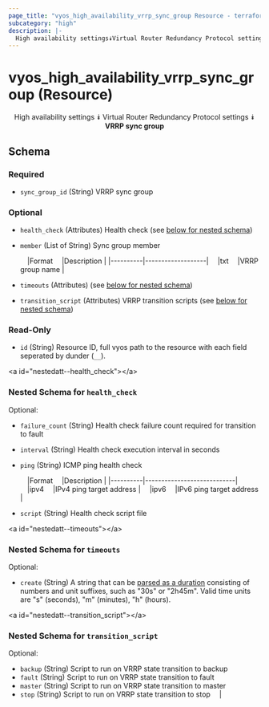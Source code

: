 ```yaml
---
page_title: "vyos_high_availability_vrrp_sync_group Resource - terraform-provider-vyos"
subcategory: "high"
description: |-
  High availability settings⯯Virtual Router Redundancy Protocol settings⯯VRRP sync group
---
```


# vyos_high_availability_vrrp_sync_group (Resource)
<center>

High availability settings
⯯
Virtual Router Redundancy Protocol settings
⯯
**VRRP sync group**


</center>

## Schema

### Required

- `sync_group_id` (String) VRRP sync group

### Optional

- `health_check` (Attributes) Health check (see [below for nested schema](#nestedatt--health_check))
- `member` (List of String) Sync group member

    &emsp;|Format  &emsp;|Description      |
    |----------|-------------------|
    &emsp;|txt     &emsp;|VRRP group name  |
- `timeouts` (Attributes) (see [below for nested schema](#nestedatt--timeouts))
- `transition_script` (Attributes) VRRP transition scripts (see [below for nested schema](#nestedatt--transition_script))

### Read-Only

- `id` (String) Resource ID, full vyos path to the resource with each field seperated by dunder (`__`).

&lt;a id=&#34;nestedatt--health_check&#34;&gt;&lt;/a&gt;
### Nested Schema for `health_check`

Optional:

- `failure_count` (String) Health check failure count required for transition to fault
- `interval` (String) Health check execution interval in seconds
- `ping` (String) ICMP ping health check

    &emsp;|Format  &emsp;|Description               |
    |----------|----------------------------|
    &emsp;|ipv4    &emsp;|IPv4 ping target address  |
    &emsp;|ipv6    &emsp;|IPv6 ping target address  |
- `script` (String) Health check script file


&lt;a id=&#34;nestedatt--timeouts&#34;&gt;&lt;/a&gt;
### Nested Schema for `timeouts`

Optional:

- `create` (String) A string that can be [parsed as a duration](https://pkg.go.dev/time#ParseDuration) consisting of numbers and unit suffixes, such as &#34;30s&#34; or &#34;2h45m&#34;. Valid time units are &#34;s&#34; (seconds), &#34;m&#34; (minutes), &#34;h&#34; (hours).


&lt;a id=&#34;nestedatt--transition_script&#34;&gt;&lt;/a&gt;
### Nested Schema for `transition_script`

Optional:

- `backup` (String) Script to run on VRRP state transition to backup
- `fault` (String) Script to run on VRRP state transition to fault
- `master` (String) Script to run on VRRP state transition to master
- `stop` (String) Script to run on VRRP state transition to stop  &emsp;|
